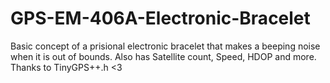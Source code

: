 # GPS-EM-406A-Electronic-Bracelet
Basic concept of a prisional electronic bracelet that makes a beeping noise when it is out of bounds. Also has Satellite count, Speed, HDOP and more. Thanks to TinyGPS++.h &lt;3
